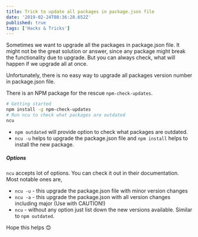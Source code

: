 ```yaml
---
title: Trick to update all packages in package.json file
date: '2019-02-24T08:36:28.652Z'
published: true
tags: ['Hacks & Tricks']
---
```


Sometimes we want to upgrade all the packages in package.json file. It might not be the great solution or answer, since any package might break the functionality due to upgrade. But you can always check, what will happen if we upgrade all at once.

Unfortunately, there is no easy way to upgrade all packages version number in package.json file.

There is an NPM package for the rescue `npm-check-updates`.

```bash
# Getting started
npm install -g npm-check-updates
# Run ncu to check what packages are outdated
ncu
```

- `npm outdated` will provide option to check what packages are outdated.
- `ncu -u` helps to upgrade the package.json file and `npm install` helps to install the new package.

##### Options

`ncu` accepts lot of options. You can check it out in their documentation. Most notable ones are,

- `ncu -u` - this upgrade the package.json file with minor version changes
- `ncu -a` - this upgrade the package.json with all version changes including major (Use with CAUTION!)
- `ncu` - without any option just list down the new versions available. Similar to `npm outdated`.

Hope this helps 😊
